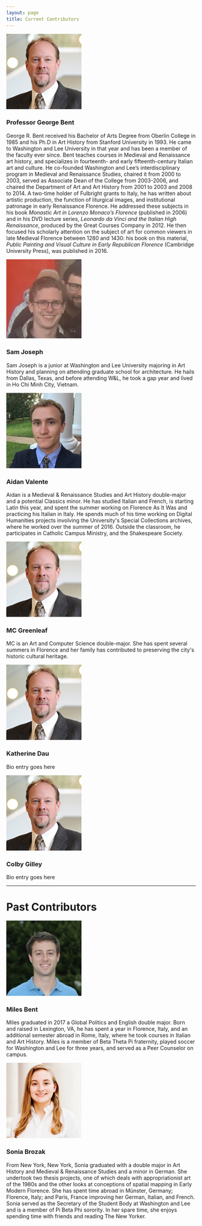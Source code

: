 ```yaml
---
layout: page
title: Current Contributors
---
```


<div class="posts">
  <article>
    <span><img src="assets/images/bio_bentg.jpg" width="200" /></span>
    <div class="content">
      <h3>Professor George Bent</h3>
      <p>George R. Bent received his Bachelor of Arts Degree from Oberlin College in 1985 and his Ph.D in Art History from Stanford University in 1993. He came to Washington and Lee University in that year and has been a member of the faculty ever since. Bent teaches courses in Medieval and Renaissance art history, and specializes in fourteenth- and early fifteenth-century Italian art and culture. He co-founded Washington and Lee’s interdisciplinary program in Medieval and Renaissance Studies, chaired it from 2000 to 2003, served as Associate Dean of the College from 2003-2006, and chaired the Department of Art and Art History from 2001 to 2003 and 2008 to 2014. A two-time holder of Fulbright grants to Italy, he has written about artistic production, the function of liturgical images, and institutional patronage in early Renaissance Florence. He addressed these subjects in his book <i>Monastic Art in Lorenzo Monaco’s Florence</i> (published in 2006) and in his DVD lecture series, <i>Leonardo da Vinci and the Italian High Renaissance</i>, produced by the Great Courses Company in 2012. He then focused his scholarly attention on the subject of art for common viewers in late Medieval Florence between 1280 and 1430: his book on this material, <i>Public Painting and Visual Culture in Early Republican Florence</i> (Cambridge University Press), was published in 2016.</p>
    </div>
  </article>
  <article>
    <span><img src="assets/images/bio_josephs.jpg" width="200" /></span>
    <div class="content">
      <h3>Sam Joseph</h3>
      <p>Sam Joseph is a junior at Washington and Lee University majoring in Art History and planning on attending graduate school for architecture. He hails from Dallas, Texas, and before attending W&L, he took a gap year and lived in Ho Chi Minh City, Vietnam.</p>
    </div>
  </article>
  <article>
    <span><img src="assets/images/bio_valentea.jpg" width="200" /></span>
    <div class="content">
      <h3>Aidan Valente</h3>
      <p>Aidan is a Medieval & Renaissance Studies and Art History double-major and a potential Classics minor. He has studied Italian and French, is starting Latin this year, and spent the summer working on Florence As It Was and practicing his Italian in Italy. He spends much of his time working on Digital Humanities projects involving the University's Special Collections archives, where he worked over the summer of 2016. Outside the classroom, he participates in Catholic Campus Ministry,   and the Shakespeare Society.</p>
    </div>
  </article>
  <article>
    <span><img src="assets/images/bio_bentg.jpg" width="200" /></span>
    <div class="content">
      <h3>MC Greenleaf</h3>
      <p>MC is an Art and Computer Science double-major. She has spent several summers in Florence and her family has contributed to preserving the city's historic cultural heritage.</p>
    </div>
  </article>
  <article>
    <span><img src="assets/images/bio_bentg.jpg" width="200" /></span>
    <div class="content">
    <h3>Katherine Dau</h3>
    <p>Bio entry goes here</p>
    </div>
  </article>
  <article>
    <span><img src="assets/images/bio_bentg.jpg" width="200" /></span>
    <div class="content">
    <h3>Colby Gilley</h3>
    <p>Bio entry goes here</p>
    </div>
  </article>
</div>
<hr>
<h1>Past Contributors</h1>
<div class="posts">
  <article>
    <span><img src="assets/images/bio_bentm.jpg" width="200" /></span>
    <div class="content">
      <h3>Miles Bent</h3>
      <p>Miles graduated in 2017 a Global Politics and English double major. Born and raised in Lexington, VA, he has spent a year in Florence, Italy, and an additional semester abroad in Rome, Italy, where he took courses in Italian and Art History. Miles is a member of Beta Theta Pi fraternity, played soccer for Washington and Lee for three years, and served as a Peer Counselor on campus.</p>
    </div>
  </article>
  <article>
    <span><img src="assets/images/bio_brozaks.jpg" width="200" /></span>
    <div class="content">
      <h3>Sonia Brozak</h3>
      <p>From New York, New York, Sonia graduated with a double major in Art History and Medieval & Renaissance Studies and a minor in German. She undertook two thesis projects, one of which deals with appropriationist art of the 1980s and the other looks at conceptions of spatial mapping in Early Modern Florence. She has spent time abroad in Münster, Germany; Florence, Italy; and Paris, France improving her German, Italian, and French. Sonia served as the Secretary of the Student Body at Washington and Lee and is a member of Pi Beta Phi sorority. In her spare time, she enjoys spending time with friends and reading The New Yorker.</p>
    </div>
  </article>
</div>
